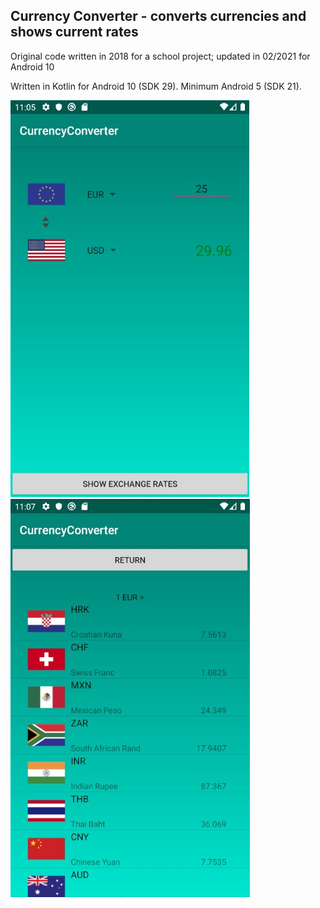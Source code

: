 ## Currency Converter - converts currencies and shows current rates
Original code written in 2018 for a school project; updated in 02/2021 for Android 10

Written in Kotlin for Android 10 (SDK 29). Minimum Android 5 (SDK 21).

![Demo Image](demo1.jpg)
![Demo Image](demo2.jpg)
